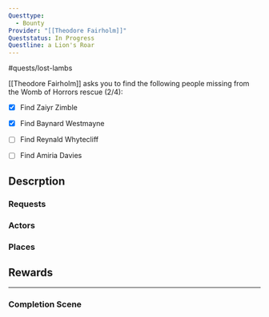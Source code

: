 ```yaml
---
Questtype:
  - Bounty
Provider: "[[Theodore Fairholm]]"
Queststatus: In Progress
Questline: a Lion's Roar
---
```

#quests/lost-lambs

[[Theodore Fairholm]] asks you to find the following people missing from the Womb of Horrors rescue (2/4):
- [x]  Find Zaiyr Zimble
- [x]  Find Baynard Westmayne
- [ ]  Find Reynald Whytecliff
- [ ]  Find Amiria Davies


## Descrption

### Requests

### Actors

### Places

## Rewards

---

### Completion Scene

